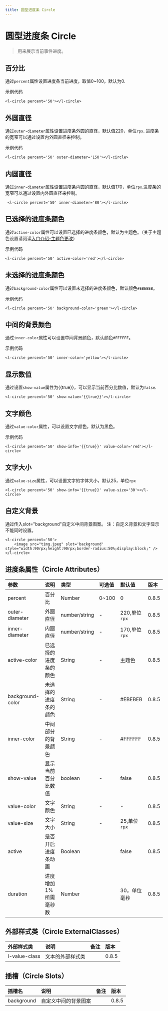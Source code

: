 ```yaml
---
title: 圆型进度条 Circle
---
```


# <H2Icon /> 圆型进度条 Circle

> 用来展示当前事件进度。

## 百分比

通过`percent`属性设置进度条当前进度，取值0~100，默认为0.

示例代码

```wxml
<l-circle percent='50'></l-circle>
```

## 外圆直径

通过`outer-diameter`属性设置进度条外圆的直径，默认值220，单位`rpx`. 进度条的宽窄可以通过设置内外圆直径来控制。

示例代码

```wxml
<l-circle percent='50' outer-diameter='150'></l-circle>
```

## 内圆直径

通过`inner-diameter`属性设置进度条内圆的直径，默认值170，单位`rpx`.进度条的宽窄可以通过设置内外圆直径来控制。

```wxml
 <l-circle percent='50' inner-diameter='80'></l-circle>
```

## 已选择的进度条颜色

通过`active-color`属性可以设置已选择的进度条颜色，默认为主题色。（关于主题色设置请阅读[入门介绍-主题色更改](http://doc.mini.talelin.com/start/#自定义配置)）

示例代码

```wxml
<l-circle percent='50' active-color='red'></l-circle>
```

## 未选择的进度条颜色

通过`background-color`属性可以设置未选择的进度条颜色，默认颜色`#EBEBEB`。

示例代码

```wxml
<l-circle percent='50' background-color='green'></l-circle>
```

## 中间的背景颜色

通过`inner-color`属性可以设置中间背景颜色，默认颜色`#FFFFFF`。

示例代码

```wxml
<l-circle percent='50' inner-color='yellow'></l-circle>
```

## 显示数值

通过设置`show-value`属性为{{true}}，可以显示当前百分比数值，默认为`false`.
```wxml
<l-circle percent='50' show-value='{{true}}'></l-circle>
```

## 文字颜色

通过`value-color`属性，可以设置文字颜色，默认为黑色。


示例代码

```wxml
<l-circle percent='50' show-info='{{true}}' value-color='red'></l-circle>
```

## 文字大小

通过`value-size`属性，可以设置文字的字体大小，默认25，单位`rpx`

```wxml
<l-circle percent='50' show-info='{{true}}' value-size='30'></l-circle>
```

## 自定义背景

通过传入slot="background"自定义中间背景图案。
注：自定义背景和文字显示不能同时设置。

```wxml
<l-circle percent='50'>
    <image src="timg.jpeg" slot='background' style="width:90rpx;height:90rpx;border-radius:50%;display:block;" />
</l-circle>
```

## 进度条属性（Circle Attributes）

| 参数   | 说明 | 类型 | 可选值 | 默认值 |  版本|
|:----|:----|:----|:----|:----|:----|
| percent	| 百分比	| Number | 0~100 | 0 | 0.8.5|
| outer-diameter	| 外圆直径  |	number/string | - | 220,单位`rpx` | 0.8.5|
|inner-diameter| 内圆直径| number/string|-|170,单位`rpx`| 0.8.5|
| active-color	| 已选择的进度条的颜色 | String | -| 主题色 |0.8.5 |
| background-color	| 未选择的进度条的颜色 |	String	| - |#EBEBEB| 0.8.5|
| inner-color	| 中间部分的背景颜色 |	String	| - |#FFFFFF| 0.8.5|
|show-value| 显示当前百分比数值|boolean|-|false| 0.8.5|
|value-color| 文字颜色| String | -| -|0.8.5|
|value-size| 文字大小| String | -| 25,单位`rpx`|0.8.5|
|active | 是否开启进度条动画  | Boolean |  |  false| 0.8.5|
| duration| 进度增加1%所需毫秒数 |Number | |  30，单位毫秒| 0.8.5|

## 外部样式类（Circle ExternalClasses）

| 外部样式类   | 说明 | 备注| 版本 |  
|:----|:----|:----|:----|
|l-value-class | 文本的外部样式类| | 0.8.5|


## 插槽（Circle Slots）

| 插槽名   | 说明 | 备注| 版本 |  
|:----|:----|:----|:----|
|background | 自定义中间的背景图案| | 0.8.5|

<RightMenu />
